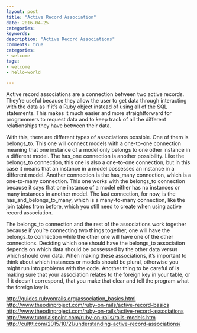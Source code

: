 ```yaml
---
layout: post
title: "Active Record Association"
date: 2016-04-25
categories: 
keywords:
description: "Active Record Associations"
comments: true
categories:
- welcome
tags:
- welcome
- hello-world

---
```


Active record associations are a connection between two active records. They’re useful because they allow the user to get data through interacting with the data as if it’s a Ruby object instead of using all of the SQL statements. This makes it much easier and more straightforward for programmers to request data and to keep track of all the different relationships they have between their data.

With this, there are different types of associations possible. One of them is belongs_to. This one will connect models with a one-to-one connection meaning that one instance of a model only belongs to one other instance in a different model. The has_one connection is another possibility. Like the belongs_to connection, this one is also a one-to-one connection, but in this case it means that an instance in a model possesses an instance in a different model. Another connection is the has_many connection, which is a one-to-many connection. This one works with the belongs_to connection because it says that one instance of a model either has no instances or many instances in another model. The last connection, for now, is the has_and_belongs_to_many, which is a many-to-many connection, like the join tables from before, which you still need to create when using active record association.

The belongs_to connection and the rest of the associations work together because if you’re connecting two things together, one will have the belongs_to connection while the other one will have one of the other connections. Deciding which one should have the belongs_to association depends on which data should be possessed by the other data versus which should own data. When making these associations, it’s important to think about which instances or models should be plural, otherwise you might run into problems with the code. Another thing to be careful of is making sure that your association relates to the foreign key in your table, or if it doesn’t correspond, that you make that clear and tell the program what the foreign key is.

http://guides.rubyonrails.org/association_basics.html
http://www.theodinproject.com/ruby-on-rails/active-record-basics http://www.theodinproject.com/ruby-on-rails/active-record-associations
http://www.tutorialspoint.com/ruby-on-rails/rails-models.htm
http://culttt.com/2015/10/21/understanding-active-record-associations/
